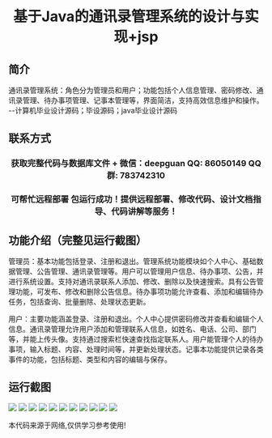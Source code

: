 <p><h1 align="center">基于Java的通讯录管理系统的设计与实现+jsp</h1></p>

## 简介
通讯录管理系统：角色分为管理员和用户；功能包括个人信息管理、密码修改、通讯录管理、待办事项管理、记事本管理等，界面简洁，支持高效信息维护和操作。    --计算机毕业设计源码；毕设源码；java毕业设计源码


## 联系方式
<p><h3 align="center">获取完整代码与数据库文件 + 微信：deepguan QQ: 86050149 QQ群: 783742310</h3></p>
<p><h3 align="center">可帮忙远程部署 包运行成功！提供远程部署、修改代码、设计文档指导、代码讲解等服务！</h3></p>

## 功能介绍（完整见运行截图）
管理员：基本功能包括登录、注册和退出。管理系统功能模块如个人中心、基础数据管理、公告管理、通讯录管理等。用户可以管理用户信息、待办事项、公告，并进行系统设置。支持对通讯录联系人添加、修改、删除以及快速搜索。具有公告管理功能，可发布、修改和删除公告信息。待办事项功能允许查看、添加和编辑待办任务，包括查询、批量删除、处理状态更新。

用户：主要功能涵盖登录、注册和退出。个人中心提供密码修改并查看和编辑个人信息。通讯录管理允许用户添加和管理联系人信息，如姓名、电话、公司、部门等，并能上传头像。支持通过搜索栏快速查找指定联系人。用户能管理个人的待办事项，输入标题、内容、处理时间等，并更新处理状态。记事本功能提供记录各类事件的功能，包括标题、类型和内容的编辑与保存。


## 运行截图
![](https://bs-1329754181.cos.ap-shanghai.myqcloud.com/ssm/ContactManagementSystem/img/001.jpg)
![](https://bs-1329754181.cos.ap-shanghai.myqcloud.com/ssm/ContactManagementSystem/img/002.jpg)
![](https://bs-1329754181.cos.ap-shanghai.myqcloud.com/ssm/ContactManagementSystem/img/003.jpg)
![](https://bs-1329754181.cos.ap-shanghai.myqcloud.com/ssm/ContactManagementSystem/img/004.jpg)
![](https://bs-1329754181.cos.ap-shanghai.myqcloud.com/ssm/ContactManagementSystem/img/005.jpg)
![](https://bs-1329754181.cos.ap-shanghai.myqcloud.com/ssm/ContactManagementSystem/img/006.jpg)
![](https://bs-1329754181.cos.ap-shanghai.myqcloud.com/ssm/ContactManagementSystem/img/007.jpg)
![](https://bs-1329754181.cos.ap-shanghai.myqcloud.com/ssm/ContactManagementSystem/img/008.jpg)
![](https://bs-1329754181.cos.ap-shanghai.myqcloud.com/ssm/ContactManagementSystem/img/009.jpg)
![](https://bs-1329754181.cos.ap-shanghai.myqcloud.com/ssm/ContactManagementSystem/img/010.jpg)
![](https://bs-1329754181.cos.ap-shanghai.myqcloud.com/ssm/ContactManagementSystem/img/011.jpg)

<p>本代码来源于网络,仅供学习参考使用!</p>
